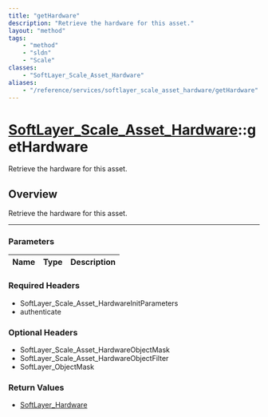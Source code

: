 ```yaml
---
title: "getHardware"
description: "Retrieve the hardware for this asset."
layout: "method"
tags:
    - "method"
    - "sldn"
    - "Scale"
classes:
    - "SoftLayer_Scale_Asset_Hardware"
aliases:
    - "/reference/services/softlayer_scale_asset_hardware/getHardware"
---
```

# [SoftLayer_Scale_Asset_Hardware](/reference/services/SoftLayer_Scale_Asset_Hardware)::getHardware


Retrieve the hardware for this asset.


## Overview 
Retrieve the hardware for this asset.

-----

### Parameters 
|Name | Type | Description |
| --- | --- | --- |


### Required Headers
* SoftLayer_Scale_Asset_HardwareInitParameters
* authenticate


### Optional Headers
* SoftLayer_Scale_Asset_HardwareObjectMask
* SoftLayer_Scale_Asset_HardwareObjectFilter
* SoftLayer_ObjectMask

### Return Values
* <a href='/reference/datatypes/SoftLayer_Hardware'>SoftLayer_Hardware </a>




